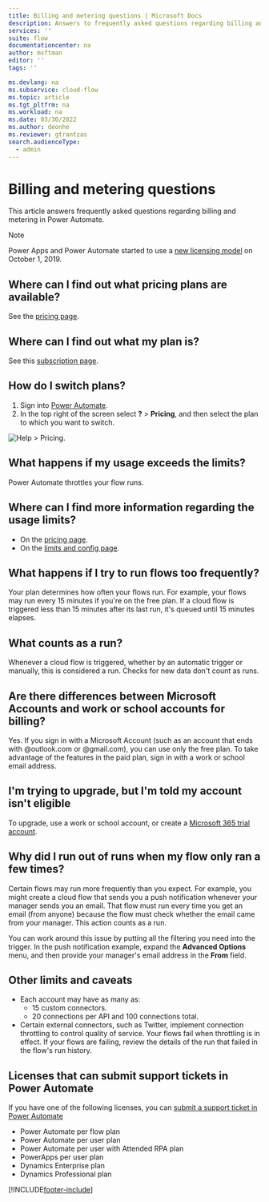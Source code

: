 ```yaml
---
title: Billing and metering questions | Microsoft Docs
description: Answers to frequently asked questions regarding billing and metering in Power Automate
services: ''
suite: flow
documentationcenter: na
author: msftman
editor: ''
tags: ''

ms.devlang: na
ms.subservice: cloud-flow
ms.topic: article
ms.tgt_pltfrm: na
ms.workload: na
ms.date: 03/30/2022
ms.author: deonhe
ms.reviewer: gtrantzas
search.audienceType: 
  - admin
---
```

# Billing and metering questions

This article answers frequently asked questions regarding billing and metering in Power Automate.

>[!NOTE]
> Power Apps and Power Automate started to use a [new licensing model](/power-platform/admin/powerapps-flow-licensing-faq) on October 1, 2019.

## Where can I find out what pricing plans are available?

See the [pricing page](https://make.powerautomate.com/pricing/).

## Where can I find out what my plan is?

See this [subscription page](https://portal.office.com/account/#subscriptions).

## How do I switch plans?

1. Sign into [Power Automate](https://make.powerautomate.com).
1. In the top right of the screen select **?** > **Pricing**, and then select the plan to which you want to switch.

![Help > Pricing.](./media/billing-questions/help-pricing.png)

## What happens if my usage exceeds the limits?

Power Automate throttles your flow runs.

## Where can I find more information regarding the usage limits?

- On the [pricing page](https://make.powerautomate.com/pricing/).
- On the [limits and config page](limits-and-config.md).

## What happens if I try to run flows too frequently?

Your plan determines how often your flows run. For example, your flows may run every 15 minutes if you're on the free plan. If a cloud flow is triggered less than 15 minutes after its last run, it's queued until 15 minutes elapses.

## What counts as a run?

Whenever a cloud flow is triggered, whether by an automatic trigger or manually, this is considered a run. Checks for new data don't count as runs.

## Are there differences between Microsoft Accounts and work or school accounts for billing?

Yes. If you sign in with a Microsoft Account (such as an account that ends with @outlook.com or @gmail.com), you can use only the free plan. To take advantage of the features in the paid plan, sign in with a work or school email address.

## I'm trying to upgrade, but I'm told my account isn't eligible

To upgrade, use a work or school account, or create a [Microsoft 365 trial account](https://powerbi.microsoft.com/documentation/powerbi-admin-signing-up-for-power-bi-with-a-new-office-365-trial/).

## Why did I run out of runs when my flow only ran a few times?

Certain flows may run more frequently than you expect. For example, you might create a cloud flow that sends you a push notification whenever your manager sends you an email. That flow must run every time you get an email (from anyone) because the flow must check whether the email came from your manager. This action counts as a run.

You can work around this issue by putting all the filtering you need into the trigger. In the push notification example, expand the **Advanced Options** menu, and then provide your manager's email address in the **From** field.

## Other limits and caveats

* Each account may have as many as:
  * 15 custom connectors.
  * 20 connections per API and 100 connections total.
* Certain external connectors, such as Twitter, implement connection throttling to control quality of service. Your flows fail when throttling is in effect. If your flows are failing, review the details of the run that failed in the flow's run history.

## Licenses that can submit support tickets in Power Automate

If you have one of the following licenses, you can [submit a support ticket in Power Automate](https://make.powerautomate.com/support/)
* Power Automate per flow plan 
* Power Automate per user plan
* Power Automate per user with Attended RPA plan
* PowerApps per user plan
* Dynamics Enterprise plan
* Dynamics Professional plan

[!INCLUDE[footer-include](includes/footer-banner.md)]
